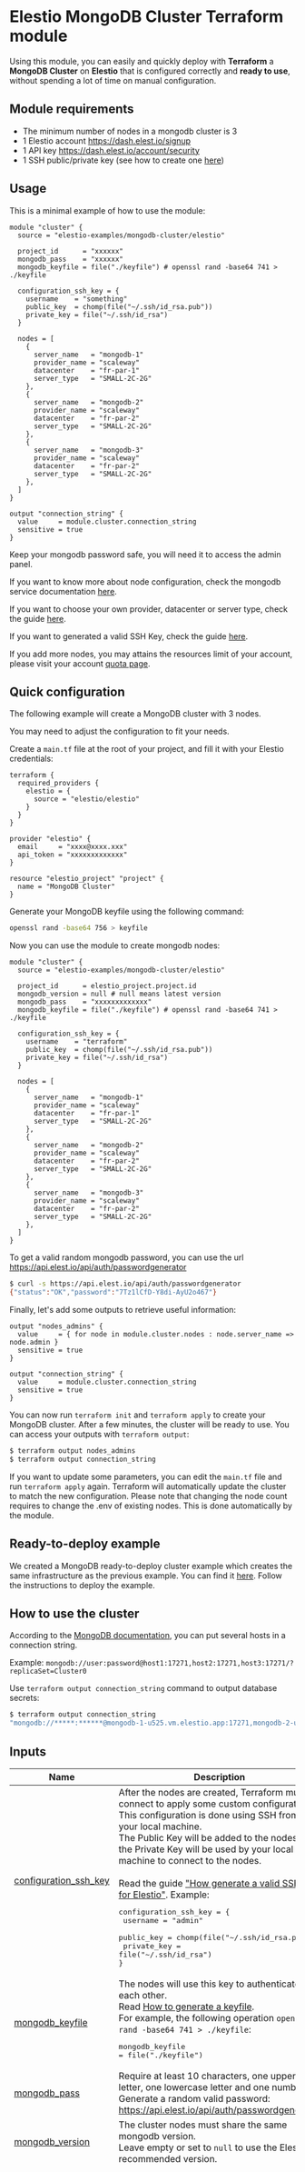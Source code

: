 <!-- BEGIN_TF_DOCS -->
# Elestio MongoDB Cluster Terraform module

Using this module, you can easily and quickly deploy with **Terraform** a **MongoDB Cluster** on **Elestio** that is configured correctly and **ready to use**, without spending a lot of time on manual configuration.


## Module requirements

- The minimum number of nodes in a mongodb cluster is 3
- 1 Elestio account https://dash.elest.io/signup
- 1 API key https://dash.elest.io/account/security
- 1 SSH public/private key (see how to create one [here](https://registry.terraform.io/providers/elestio/elestio/latest/docs/guides/ssh_keys))

## Usage

This is a minimal example of how to use the module:

```hcl
module "cluster" {
  source = "elestio-examples/mongodb-cluster/elestio"

  project_id      = "xxxxxx"
  mongodb_pass    = "xxxxxx"
  mongodb_keyfile = file("./keyfile") # openssl rand -base64 741 > ./keyfile

  configuration_ssh_key = {
    username    = "something"
    public_key  = chomp(file("~/.ssh/id_rsa.pub"))
    private_key = file("~/.ssh/id_rsa")
  }

  nodes = [
    {
      server_name   = "mongodb-1"
      provider_name = "scaleway"
      datacenter    = "fr-par-1"
      server_type   = "SMALL-2C-2G"
    },
    {
      server_name   = "mongodb-2"
      provider_name = "scaleway"
      datacenter    = "fr-par-2"
      server_type   = "SMALL-2C-2G"
    },
    {
      server_name   = "mongodb-3"
      provider_name = "scaleway"
      datacenter    = "fr-par-2"
      server_type   = "SMALL-2C-2G"
    },
  ]
}

output "connection_string" {
  value     = module.cluster.connection_string
  sensitive = true
}
```

Keep your mongodb password safe, you will need it to access the admin panel.

If you want to know more about node configuration, check the mongodb service documentation [here](https://registry.terraform.io/providers/elestio/elestio/latest/docs/resources/mongodb).

If you want to choose your own provider, datacenter or server type, check the guide [here](https://registry.terraform.io/providers/elestio/elestio/latest/docs/guides/providers_datacenters_server_types).

If you want to generated a valid SSH Key, check the guide [here](https://registry.terraform.io/providers/elestio/elestio/latest/docs/guides/ssh_keys).

If you add more nodes, you may attains the resources limit of your account, please visit your account [quota page](https://dash.elest.io/account/add-quota).

## Quick configuration

The following example will create a MongoDB cluster with 3 nodes.

You may need to adjust the configuration to fit your needs.

Create a `main.tf` file at the root of your project, and fill it with your Elestio credentials:

```hcl
terraform {
  required_providers {
    elestio = {
      source = "elestio/elestio"
    }
  }
}

provider "elestio" {
  email     = "xxxx@xxxx.xxx"
  api_token = "xxxxxxxxxxxxx"
}

resource "elestio_project" "project" {
  name = "MongoDB Cluster"
}
```

Generate your MongoDB keyfile using the following command:

```bash
openssl rand -base64 756 > keyfile
```

Now you can use the module to create mongodb nodes:

```hcl
module "cluster" {
  source = "elestio-examples/mongodb-cluster/elestio"

  project_id      = elestio_project.project.id
  mongodb_version = null # null means latest version
  mongodb_pass    = "xxxxxxxxxxxxx"
  mongodb_keyfile = file("./keyfile") # openssl rand -base64 741 > ./keyfile

  configuration_ssh_key = {
    username    = "terraform"
    public_key  = chomp(file("~/.ssh/id_rsa.pub"))
    private_key = file("~/.ssh/id_rsa")
  }

  nodes = [
    {
      server_name   = "mongodb-1"
      provider_name = "scaleway"
      datacenter    = "fr-par-1"
      server_type   = "SMALL-2C-2G"
    },
    {
      server_name   = "mongodb-2"
      provider_name = "scaleway"
      datacenter    = "fr-par-2"
      server_type   = "SMALL-2C-2G"
    },
    {
      server_name   = "mongodb-3"
      provider_name = "scaleway"
      datacenter    = "fr-par-2"
      server_type   = "SMALL-2C-2G"
    },
  ]
}
```

To get a valid random mongodb password, you can use the url https://api.elest.io/api/auth/passwordgenerator

```bash
$ curl -s https://api.elest.io/api/auth/passwordgenerator
{"status":"OK","password":"7Tz1lCfD-Y8di-AyU2o467"}
```

Finally, let's add some outputs to retrieve useful information:

```hcl
output "nodes_admins" {
  value     = { for node in module.cluster.nodes : node.server_name => node.admin }
  sensitive = true
}

output "connection_string" {
  value     = module.cluster.connection_string
  sensitive = true
}
```

You can now run `terraform init` and `terraform apply` to create your MongoDB cluster.
After a few minutes, the cluster will be ready to use.
You can access your outputs with `terraform output`:

```bash
$ terraform output nodes_admins
$ terraform output connection_string
```

If you want to update some parameters, you can edit the `main.tf` file and run `terraform apply` again.
Terraform will automatically update the cluster to match the new configuration.
Please note that changing the node count requires to change the .env of existing nodes. This is done automatically by the module.

## Ready-to-deploy example

We created a MongoDB ready-to-deploy cluster example which creates the same infrastructure as the previous example.
You can find it [here](https://github.com/elestio-examples/terraform-elestio-mongodb-cluster/tree/main/examples/get_started).
Follow the instructions to deploy the example.

## How to use the cluster

According to the [MongoDB documentation](https://www.mongodb.com/docs/drivers/node/current/fundamentals/connection/connect/#connect-to-a-replica-set), you can put several hosts in a connection string.

Example: `mongodb://user:password@host1:17271,host2:17271,host3:17271/?replicaSet=Cluster0`

Use `terraform output connection_string` command to output database secrets:

```bash
$ terraform output connection_string
"mongodb://*****:******@mongodb-1-u525.vm.elestio.app:17271,mongodb-2-u525.vm.elestio.app:17271,mongodb-3-u525.vm.elestio.app:17271/?replicaSet=Cluster0"
```

## Inputs

| Name | Description | Type | Default | Required |
|------|-------------|------|---------|:--------:|
| <a name="input_configuration_ssh_key"></a> [configuration\_ssh\_key](#input\_configuration\_ssh\_key) | After the nodes are created, Terraform must connect to apply some custom configuration.<br>This configuration is done using SSH from your local machine.<br>The Public Key will be added to the nodes and the Private Key will be used by your local machine to connect to the nodes.<br><br>Read the guide [\"How generate a valid SSH Key for Elestio\"](https://registry.terraform.io/providers/elestio/elestio/latest/docs/guides/ssh_keys). Example:<pre>configuration_ssh_key = {<br>  username = "admin"<br>  public_key = chomp(file("\~/.ssh/id_rsa.pub"))<br>  private_key = file("\~/.ssh/id_rsa")<br>}</pre> | <pre>object({<br>    username    = string<br>    public_key  = string<br>    private_key = string<br>  })</pre> | n/a | yes |
| <a name="input_mongodb_keyfile"></a> [mongodb\_keyfile](#input\_mongodb\_keyfile) | The nodes will use this key to authenticate each other.<br>Read [How to generate a keyfile](https://www.mongodb.com/docs/v2.4/tutorial/generate-key-file).<br>For example, the following operation `openssl rand -base64 741 > ./keyfile`:<pre>mongodb_keyfile = file("./keyfile")</pre> | `string` | n/a | yes |
| <a name="input_mongodb_pass"></a> [mongodb\_pass](#input\_mongodb\_pass) | Require at least 10 characters, one uppercase letter, one lowercase letter and one number.<br>Generate a random valid password: https://api.elest.io/api/auth/passwordgenerator | `string` | n/a | yes |
| <a name="input_mongodb_version"></a> [mongodb\_version](#input\_mongodb\_version) | The cluster nodes must share the same mongodb version.<br>Leave empty or set to `null` to use the Elestio recommended version. | `string` | `null` | no |
| <a name="input_nodes"></a> [nodes](#input\_nodes) | Each element of this list will create an Elestio MongoDB Resource in your cluster.<br>Read the following documentation to understand what each attribute does, plus the default values: [Elestio KeyDB Resource](https://registry.terraform.io/providers/elestio/elestio/latest/docs/resources/mongodb). | <pre>list(<br>    object({<br>      server_name                                       = string<br>      provider_name                                     = string<br>      datacenter                                        = string<br>      server_type                                       = string<br>      admin_email                                       = optional(string)<br>      alerts_enabled                                    = optional(bool)<br>      app_auto_update_enabled                           = optional(bool)<br>      backups_enabled                                   = optional(bool)<br>      firewall_enabled                                  = optional(bool)<br>      keep_backups_on_delete_enabled                    = optional(bool)<br>      remote_backups_enabled                            = optional(bool)<br>      support_level                                     = optional(string)<br>      system_auto_updates_security_patches_only_enabled = optional(bool)<br>      ssh_public_keys = optional(list(<br>        object({<br>          username = string<br>          key_data = string<br>        })<br>      ), [])<br>    })<br>  )</pre> | `[]` | no |
| <a name="input_project_id"></a> [project\_id](#input\_project\_id) | n/a | `string` | n/a | yes |
## Modules

No modules.
## Outputs

| Name | Description |
|------|-------------|
| <a name="output_connection_string"></a> [connection\_string](#output\_connection\_string) | n/a |
| <a name="output_nodes"></a> [nodes](#output\_nodes) | This is the created nodes full information |
## Providers

| Name | Version |
|------|---------|
| <a name="provider_elestio"></a> [elestio](#provider\_elestio) | = 0.13.0 |
| <a name="provider_null"></a> [null](#provider\_null) | = 3.2.0 |
## Requirements

| Name | Version |
|------|---------|
| <a name="requirement_terraform"></a> [terraform](#requirement\_terraform) | >= 1.0 |
| <a name="requirement_elestio"></a> [elestio](#requirement\_elestio) | = 0.13.0 |
| <a name="requirement_null"></a> [null](#requirement\_null) | = 3.2.0 |
## Resources

| Name | Type |
|------|------|
| [elestio_mongodb.nodes](https://registry.terraform.io/providers/elestio/elestio/0.13.0/docs/resources/mongodb) | resource |
| [null_resource.update_nodes_env](https://registry.terraform.io/providers/hashicorp/null/3.2.0/docs/resources/resource) | resource |
<!-- END_TF_DOCS -->
